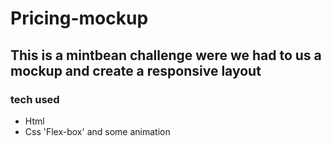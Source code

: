# **Pricing-mockup**

## This is a mintbean challenge were we had to us a mockup and create a responsive layout 

### **tech used**
* Html
* Css 'Flex-box' and some animation

